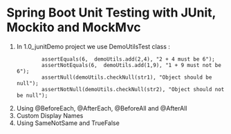# Spring Boot Unit Testing with JUnit, Mockito and MockMvc
1. In 1.0_junitDemo project we use DemoUtilsTest class :
    ```
            assertEquals(6,  demoUtils.add(2,4), "2 + 4 must be 6");
            assertNotEquals(6,  demoUtils.add(1,9), "1 + 9 must not be  6");
            assertNull(demoUtils.checkNull(str1), "Object should be null");
            assertNotNull(demoUtils.checkNull(str2), "Object should not be null");
    ```
2. Using @BeforeEach, @AfterEach, @BeforeAll and @AfterAll
3. Custom Display Names
4. Using SameNotSame and TrueFalse

